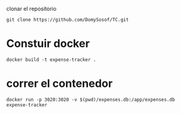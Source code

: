 clonar el repositorio 
```
git clone https://github.com/DomySosof/TC.git
```


# Constuir docker 
```
docker build -t expense-tracker .
```

# correr el contenedor 

```
docker run -p 3020:3020 -v $(pwd)/expenses.db:/app/expenses.db expense-tracker
```
